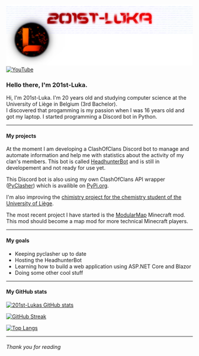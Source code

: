 ![profile banner](/images/banner_github.png)
[![YouTube][youtube_shield]][youtube_url]

### Hello there, I'm 201st-Luka.

Hi, I'm 201st-Luka. I'm 20 years old and studying computer science at the University of Liège in Belgium (3rd Bachelor).   
I discovered that progamming is my passion when I was 16 years old and got my laptop. I started programming a Discord bot in Python.  

---

#### My projects

At the moment I am developing a ClashOfClans Discord bot to manage and automate information and help me with statistics about the activity of my clan's members. This bot is called
[HeadhunterBot](https://github.com/201st-Luka/HeadhunterBot) and is still in developement and not ready for use yet. 

This Discord bot is also using my own ClashOfClans API wrapper ([PyClasher](https://github.com/201st-Luka/PyClasher)) which is availible on [PyPi.org](https://pypi.org/project/pyclasher/).

I'm also improving the [chimistry project for the chemistry student of the University of Liège](https://github.com/201st-Luka/Sim4SpecTerms).

The most recent project I have started is the [ModularMap](https://github.com/201st-Luka/ModularMap) Minecraft mod. This mod should become a map mod for more technical Minecraft players.

---

#### My goals

- Keeping pyclasher up to date
- Hosting the HeadhunterBot
- Learning how to build a web application using ASP.NET Core and Blazor
- Doing some other cool stuff

---

#### My GitHub stats

[![201st-Lukas GitHub stats][github_stats]][github_stats_url]

[![GitHub Streak][github_streak]][github_streak_url]

[![Top Langs][github_top_langs]][github_top_langs_url]

---
###### Thank you for reading



<!--variables-->
[youtube_shield]: https://img.shields.io/badge/YouTube-red?logo=youtube&logoColor=white
[youtube_url]: https://www.youtube.com/@201st-Luka
[github_stats]: https://github-readme-stats.vercel.app/api?username=201st-Luka&theme=vision-friendly-dark
[github_stats_url]: https://github.com/anuraghazra/github-readme-stats
[github_streak]: http://github-readme-streak-stats.herokuapp.com?user=201st-Luka&theme=vision-friendly-dark
[github_streak_url]: https://git.io/streak-stats
[github_top_langs]: https://github-readme-stats.vercel.app/api/top-langs/?username=201st-Luka&layout=compact&theme=vision-friendly-dark
[github_top_langs_url]: https://github.com/anuraghazra/github-readme-stats
